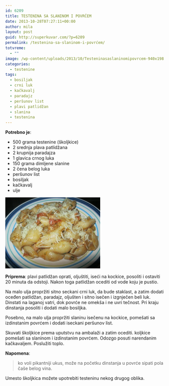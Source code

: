 ```yaml
---
id: 6209
title: TESTENINA SA SLANINOM I POVRĆEM
date: 2013-10-28T07:27:11+00:00
author: mila
layout: post
guid: http://superkuvar.com/?p=6209
permalink: /testenina-sa-slaninom-i-povrćem/
totvreme:
  - ""
image: /wp-content/uploads/2013/10/Testeninasaslaninomipovrcem-940x198.jpg
categories:
  - testenine
tags:
  - bosiljak
  - crni luk
  - kačkavalj
  - paradajz
  - peršunov list
  - plavi patlidžan
  - slanina
  - testenina
---
```

**Potrebno je**:

  * 500 grama testenine (školjkice)
  * 2 srednja plava patlidžana
  * 2 krupnija paradajza
  * 1 glavica crnog luka
  * 150 grama dimljene slanine
  * 2 čena belog luka
  * peršunov list
  * bosiljak
  * kačkavalj
  * ulje

[<img class="alignnone size-medium wp-image-6210" src="/wp-content/uploads/2013/10/Testeninasaslaninomipovrcem-1024x768.jpg" alt="Testeninasaslaninomipovrcem" width="300" height="225" />](/wp-content/uploads/2013/10/Testeninasaslaninomipovrcem.jpg)

**Priprema**: plavi patlidžan oprati, oljuštiti, iseći na kockice, posoliti i ostaviti 20 minuta da odstoji. Nakon toga patlidžan ocediti od vode koju je pustio.

Na malo ulja propržiti sitno seckani crni luk, da bude staklast, a zatim dodati oceđen patlidžan, paradajz, oljušten i sitno isečen i izgnječen beli luk. Dinstati na laganoj vatri, dok povrće ne omekša i ne uvri tečnost. Pri kraju dinstanja posoliti i dodati malo bosiljka.

Posebno, na malo ulja propržiti slaninu isečenu na kockice, pomešati sa izdinstanim povrćem i dodati iseckani peršunov list.

Skuvati školjkice prema uputstvu na ambalaži a zatim ocediti.  koljkice pomešati sa slaninom i izdinstanim povrćem. Odozgo posuti narendanim kačkavaljem. Poslužiti toplo.

**Napomena**: 
> ko voli pikantniji ukus, može na početku dinstanja u povrće sipati pola čaše belog vina.

Umesto školjkica možete upotrebiti testeninu nekog drugog oblika.